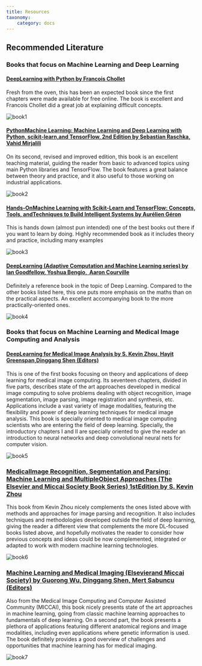```yaml
---
title: Resources
taxonomy:
    category: docs
---
```


## Recommended Literature

### Books that focus on Machine Learning and Deep Learning

#### [DeepLearning with Python by Francois Chollet](http://amzn.to/2CJGrHT)

Fresh from the oven, this has been an expected book since the first chapters were made available for free online. The book is excellent and Francois Chollet did a great job at explaining difficult concepts.

![book1](https://github.com/SICASFoundation/smir-documenation/raw/master/assets/deepLwithPython.png)

#### [PythonMachine Learning: Machine Learning and Deep Learning with Python, scikit-learn,and TensorFlow, 2nd Edition by Sebastian Raschka,‎ Vahid Mirjalili](http://amzn.to/2CF5Ym1)

On its second, revised and improved edition, this book is an excellent teaching material, guiding the reader from basic to advanced topics using main Python libraries and TensorFlow. The book features a great balance between theory and practice, and it also useful to those working on industrial applications.

![book2](https://github.com/SICASFoundation/smir-documenation/raw/master/assets/PythonML.png)

#### [Hands-OnMachine Learning with Scikit-Learn and TensorFlow: Concepts, Tools, andTechniques to Build Intelligent Systems by Aurélien Géron](http://amzn.to/2EWci68)

This is hands down (almost pun intended) one of the best books out there if you want to learn by doing. Highly recommended book as it includes theory and practice, including many examples

![book3](https://github.com/SICASFoundation/smir-documenation/raw/master/assets/HandsOnML.png)

#### [DeepLearning (Adaptive Computation and Machine Learning series) by Ian Goodfellow,‎ Yoshua Bengio, ‎ Aaron Courville](http://amzn.to/2lTlbVy)

Definitely a reference book in the topic of Deep Learning. Compared to the other books listed here, this one puts more emphasis on the maths than on the practical aspects. An excellent accompanying book to the more practically-oriented ones.

![book4](https://github.com/SICASFoundation/smir-documenation/raw/master/assets/DL.png)

### Books that focus on Machine Learning and Medical Image Computing and Analysis

#### [DeepLearning for Medical Image Analysis by S. Kevin Zhou,‎ Hayit Greenspan,‎Dinggang Shen (Editors)](http://amzn.to/2qmWypB)

This is one of the first books focusing on theory and applications of deep learning for medical image computing. Its seventeen chapters, divided in five parts, describes state of the art approaches developed in medical image computing to solve problems dealing with object recognition, image segmentation, image parsing, image registration and synthesis, etc. Applications include a vast variety of image modalities, featuring the flexibility and power of deep learning techniques for medical image analysis. This book is specially oriented to medical image computing scientists who are entering the field of deep learning. Specially, the introductory chapters I and II are specially oriented to give the reader an introduction to neural networks and deep convolutional neural nets for computer vision.

![book5](https://github.com/SICASFoundation/smir-documenation/raw/master/assets/DLML.png)

### [MedicalImage Recognition, Segmentation and Parsing: Machine Learning and MultipleObject Approaches (The Elsevier and Miccai Society Book Series) 1stEdition by S. Kevin Zhou](http://amzn.to/2CCUFKo)

This book from Kevin Zhou nicely complements the ones listed above with methods and approaches for image parsing and recognition. It also includes techniques and methodologies developed outside the field of deep learning, giving the reader a different view that complements the more DL-focused books listed above, and hopefully motivates the reader to consider how previous concepts and ideas could be now complemented, integrated or adapted to work with modern machine learning technologies.

![book6](https://github.com/SICASFoundation/smir-documenation/raw/master/assets/MIR.png)




### [Machine Learning and Medical Imaging (Elsevierand Miccai Society) by Guorong Wu,‎ Dinggang Shen,‎ Mert Sabuncu (Editors)](http://amzn.to/2CUrr7t)

Also from the Medical Image Computing and Computer Assisted Community (MICCAI), this book nicely presents state of the art approaches in machine learning, going from classic machine learning approaches to fundamentals of deep learning. On a second part, the book presents a plethora of applications featuring different anatomical regions and image modalities, including even applications where genetic information is used. The book definitely provides a good overview of challenges and opportunities that machine learning has for medical imaging.

![book7](https://github.com/SICASFoundation/smir-documenation/raw/master/assets/MLandMI.png)




